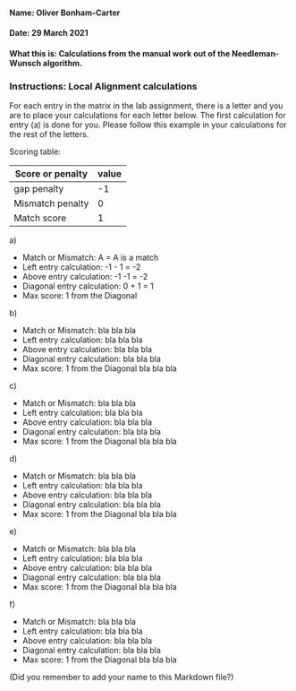 #### Name: Oliver Bonham-Carter
#### Date: 29 March 2021
#### What this is: Calculations from the manual work out of the Needleman-Wunsch algorithm.

### Instructions: Local Alignment calculations
For each entry in the matrix in the lab assignment, there is a letter and you are to place your calculations for each letter below. The first calculation for entry (a) is done for you. Please follow this example in your calculations for the rest of the letters.

Scoring table:


|Score or penalty| value |
|----------------|-------|
|gap penalty      |-1     |
|Mismatch penalty | 0     |
|Match score     | 1     |


a)
- Match or Mismatch: A = A is a match
- Left entry calculation: -1 - 1 = -2
- Above entry calculation: -1 -1 = -2
- Diagonal entry calculation: 0 + 1 = 1
- Max score: 1 from the Diagonal

b)
- Match or Mismatch:               bla bla bla
- Left entry calculation:          bla bla bla
- Above entry calculation:         bla bla bla
- Diagonal entry calculation:      bla bla bla
- Max score: 1 from the Diagonal   bla bla bla


c)
- Match or Mismatch:               bla bla bla
- Left entry calculation:          bla bla bla
- Above entry calculation:         bla bla bla
- Diagonal entry calculation:      bla bla bla
- Max score: 1 from the Diagonal   bla bla bla


d)
- Match or Mismatch:               bla bla bla
- Left entry calculation:          bla bla bla
- Above entry calculation:         bla bla bla
- Diagonal entry calculation:      bla bla bla
- Max score: 1 from the Diagonal   bla bla bla


e)
- Match or Mismatch:               bla bla bla
- Left entry calculation:          bla bla bla
- Above entry calculation:         bla bla bla
- Diagonal entry calculation:      bla bla bla
- Max score: 1 from the Diagonal   bla bla bla


f)
- Match or Mismatch:               bla bla bla
- Left entry calculation:          bla bla bla
- Above entry calculation:         bla bla bla
- Diagonal entry calculation:      bla bla bla
- Max score: 1 from the Diagonal   bla bla bla



(Did you remember to add your name to this Markdown file?)
